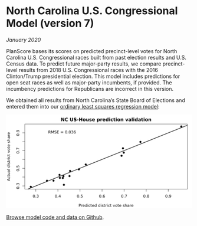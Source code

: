 North Carolina U.S. Congressional Model (version 7)
===

_January 2020_

PlanScore bases its scores on predicted precinct-level votes for North Carolina U.S. Congressional races built from past election results and U.S. Census data. To predict future major-party results, we compare precinct-level results from 2018 U.S. Congressional races with the 2016 Clinton/Trump presidential election. This model includes predictions for open seat races as well as major-party incumbents, if provided. The incumbency predictions for Republicans are incorrect in this version.

We obtained all results from North Carolina’s State Board of Elections and entered them into our [ordinary least squares regression model](https://github.com/PlanScore/Model-Generator):

![Prediction validation graph with RMSE = 0.036](NC_pred_v_actual_US-House.png)

[Browse model code and data on Github](https://github.com/PlanScore/Model-NC/tree/4f80bc6).

